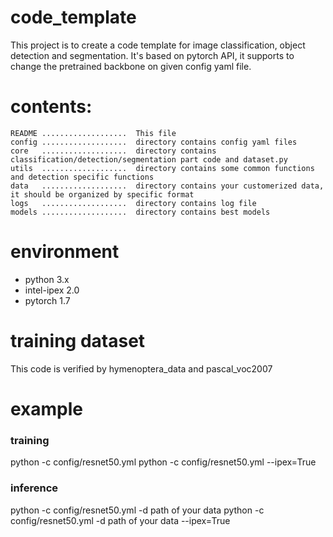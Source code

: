 # code_template
This project is to create a code template for image classification, object detection and segmentation.
It's based on pytorch API, it supports to change the pretrained backbone on given config yaml file.

# contents:
    README ...................  This file
    config ...................  directory contains config yaml files
    core   ...................  directory contains classification/detection/segmentation part code and dataset.py
    utils  ...................  directory contains some common functions and detection specific functions
    data   ...................  directory contains your customerized data, it should be organized by specific format
    logs   ...................  directory contains log file
    models ...................  directory contains best models
    
# environment
* python 3.x
* intel-ipex 2.0
* pytorch 1.7

# training dataset
This code is verified by hymenoptera_data and pascal_voc2007

# example
### training
python -c config/resnet50.yml
python -c config/resnet50.yml --ipex=True
### inference
python -c config/resnet50.yml -d path of your data
python -c config/resnet50.yml -d path of your data --ipex=True
